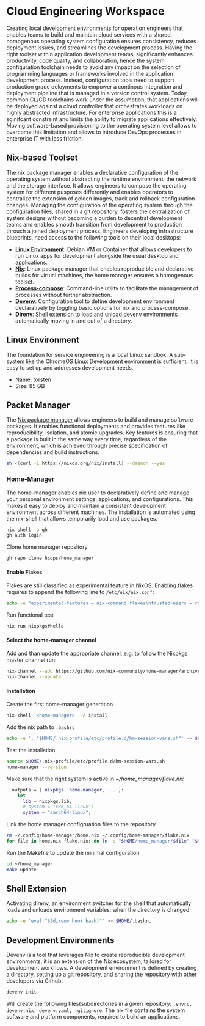 # Cloud Engineering Workspace

Creating local development environments for operation engineers that enables teams to build and maintain cloud services with a shared, homogenous operating system configuration ensures consistency, reduces deployment issues, and streamlines the development process. Having the right toolset within application development teams, significantly enhances productivity, code quality, and collaboration, hence the system configuration toolchain needs to avoid any impact on the selection of programming languages or frameworks involved in the application development process. Instead, configuration tools need to support production grade deloyments to empower a continous integration and deployment pipeline that is managed in a version control system. Today, common CL/CD toolchains work under the assumption, that applications will be deployed against a cloud controller that orchestrates workloads on highly abstracted infrastructure. For enterprise applications this is a sginifcant constraint and limits the ability to migrate applications effectively. Moving software-based provisioning to the operating system level allows to overcome this limitation and allows to introduce DevOps processes in enterprise IT with less friction.

## Nix-based Toolset

The nix package manager enables a declarative configuration of the operating system without abstracting the runtime environment, the network and the storage interface. It allows engineers to compose the operating system for different pusposes differently and enables operators to centralize the extension of golden images, track and rollback configuration changes. Managing the configuration of the operating system through the configuration files, shared in a git repository, fosters the centralization of system designs without becoming a burden to decentral development teams and enables smooth transition from development to production throuch a joined deployment process. Engineers developing infrastructure blueprints, need access to the following tools on their local desktops:

* **[Linux Environment](https://chromeos.dev/en/linux)**: Debian VM or Container that allows developers to run Linux apps for development alongside the usual desktop and applications.
* **[Nix](https://nixos.org/)**: Linux package manager that enables reproducible and declarative builds for virtual machines, the home manager ensures a homogenous toolset.
* **[Process-compose](https://f1bonacc1.github.io/process-compose/)**: Command-line utility to facilitate the management of processes without further abstraction.
* **[Devenv](https://devenv.sh/)**: Configuration tool to define development environment declaratively by toggling basic options for nix and process-compose.
* **[Direnv](https://direnv.net/)**: Shell extension to load and unload devenv environments automatically moving in and out of a directory.

## Linux Environment

The foundation for service engineering is a local Linux sandbox. A sub-system like the ChromeOS [Linux Development environment](https://chromeos.dev/en/linux) is sufficient. It is easy to set up and addresses development needs.

* Name: torsten
* Size: 85 GB

## Packet Manager

The [Nix package manager](https://nixos.org/) allows engineers to build and manage software packages. It enables functional deployments and provides features like reproducibility, isolation, and atomic upgrades. Key features is ensuring that a package is built in the same way every time, regardless of the environment, which is achieved through precise specification of dependencies and build instructions.

```sh
sh <(curl -L https://nixos.org/nix/install) --daemon --yes
```
### Home-Manager

The home-manager enables nix user to declaratively define and manage your personal environment settings, applications, and configurations. This makes it easy to deploy and maintain a consistent development environment across different machines. The installation is automated using the nix-shell that allows temporarily load and use packages.

```sh
nix-shell -p gh
gh auth login
```

Clone home manager repository

```sh
gh repo clone hcops/home_manager
```

#### Enable Flakes

Flakes are still classified as experimental feature in NixOS. Enabling flakes requires to append the following line to `/etc/nix/nix.conf`:

```sh
echo -e "experimental-features = nix-command flakes\ntrusted-users = root torsten" | sudo tee -a /etc/nix/nix.conf
```

Run functional test

```sh
nix run nixpkgs#hello
```

#### Select the home-manager channel

Add and than update the appropriate channel, e.g. to follow the Nixpkgs master channel run:

```sh
nix-channel --add https://github.com/nix-community/home-manager/archive/master.tar.gz home-manager
nix-channel --update
```

#### Installation

Create the first home-manager generation

```sh
nix-shell '<home-manager>' -A install
```

Add the nix path to `.bashrc`

```sh
echo -e '. "$HOME/.nix-profile/etc/profile.d/hm-session-vars.sh"' >> $HOME/.profile
```

Test the installation

```sh
source $HOME/.nix-profile/etc/profile.d/hm-session-vars.sh
home-manager --version
```

Make sure that the right system is active in *~/home_manager/flake.nix*

```nix
  outputs = { nixpkgs, home-manager, ... }:
    let
      lib = nixpkgs.lib;
      # system = "x86_64-linux";
      system = "aarch64-linux";
```

Link the home manager configruation files to the repository

```sh
rm ~/.config/home-manager/home.nix ~/.config/home-manager/flake.nix
for file in home.nix flake.nix; do ln -s "$HOME/home_manager/$file" "$HOME/.config/home-manager/$file"; done
```

Run the Makefile to update the minimal configuration

```sh
cd ~/home_manager
make update
```

## Shell Extension

Activating direnv, an environment switcher for the shell that automatically loads and unloads environment variables, when the directory is changed

```sh
echo -e 'eval "$(direnv hook bash)"' >> $HOME/.bashrc
```

## Development Environments

Devenv is a tool that leverages Nix to create reproducible development environments, it is an extension of the Nix ecosystem, tailored for development workflows. A development environment is defined by creating a directory, setting up a git repository, and sharing the repository with other developers via Github.

```sh
devenv init
```

Will create the following files{subdirectories in a given repository: `.envrc, devenv.nix, devenv.yaml, .gitignore`. The nix file contains the system software and platform components, required to build an applications.

